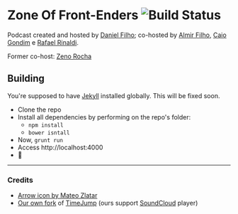# Zone Of Front-Enders ![Build Status](https://api.travis-ci.org/zofepod/zofe.svg)

Podcast created and hosted by [Daniel Filho](http://github.com/danielfilho); co-hosted by [Almir Filho](https://github.com/almirfilho), [Caio Gondim](https://github.com/caiogondim) e [Rafael Rinaldi](https://github.com/rafaelrinaldi/).

Former co-host: [Zeno Rocha](https://github.com/zenorocha)

## Building

You're supposed to have [Jekyll](http://jekyllrb.com/) installed globally. This will be fixed soon.

* Clone the repo
* Install all dependencies by performing on the repo's folder:
  * `npm install`
  * `bower isntall`
* Now, `grunt run`
* Access http://localhost:4000
* 🚢


-----

### Credits

* [Arrow icon by Mateo Zlatar](http://thenounproject.com/term/arrow/6490/)
* [Our own fork](https://github.com/zofepod/TimeJump) of [TimeJump](https://github.com/davatron5000/TimeJump) (ours support [SoundCloud](http://soundcloud.com) player)
